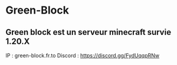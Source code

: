# Green-Block
## Green block est un serveur minecraft survie 1.20.X

IP : green-block.fr.to
Discord : https://discord.gg/FydUqqpRNw
